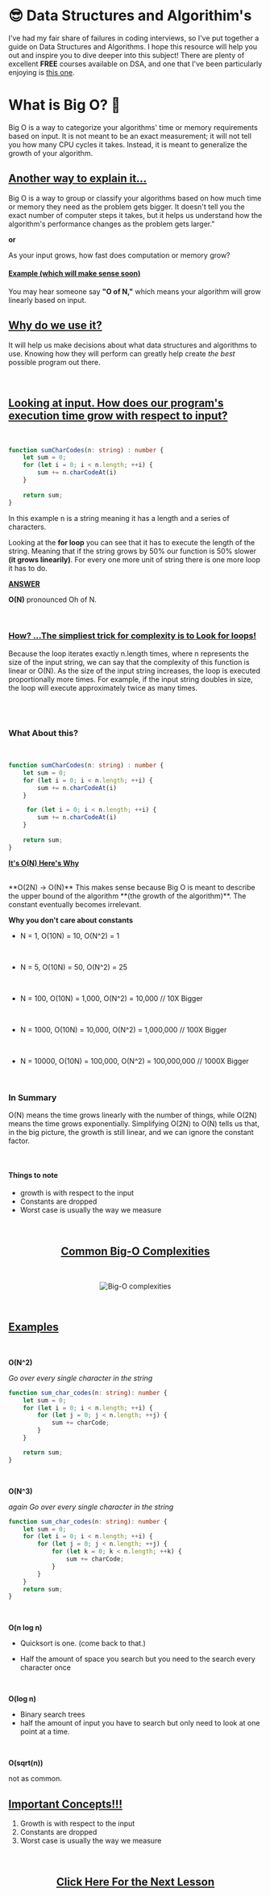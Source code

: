 #  😎 Data Structures and Algorithim's 

I've had my fair share of failures in coding interviews, so I've put together a guide on Data Structures and Algorithms. I hope this resource will help you out and inspire you to dive deeper into this subject! There are plenty of excellent **FREE** courses available on DSA, and one that I've been particularly enjoying is [this one](https://frontendmasters.com/courses/algorithms/).


# What is Big O? 🤷

Big O is a way to categorize your algorithms' time or memory requirements based on input. It is not meant to be an exact measurement; it will not tell you how many CPU cycles it takes. Instead, it is meant to generalize the growth of your algorithm.

## <u>**Another way to explain it...**</u>

Big O is a way to group or classify your algorithms based on how much time or memory they need as the problem gets bigger. It doesn't tell you the exact number of computer steps it takes, but it helps us understand how the algorithm's performance changes as the problem gets larger."

**or**

As your input grows, how fast does computation or memory grow?

#### <u>Example (which will make sense soon)</u>

You may hear someone say **"O of N,"** which means your algorithm will grow linearly based on input. 

## <u>**Why do we use it?**</u>

It will help us make decisions about what data structures and algorithms to use. Knowing how they will perform can greatly help create *the best* possible program out there.

<br>

## **<u>Looking at input. How does our program's execution time grow with respect to input?</u>**

<br>

```typescript
function sumCharCodes(n: string) : number {
    let sum = 0;
    for (let i = 0; i < n.length; ++i) {
        sum += n.charCodeAt(i)
    }
    
    return sum;
}
```

In this example n is a string meaning it has a length and a series of characters. 

Looking at the **for loop** you can see that it has to execute the length of the string. Meaning that if the string grows by 50% our function is 50% slower **(it grows linearily)**. For every one more unit of string there is one more loop it has to do. 

**<u>ANSWER</u>**

**O(N)** pronounced Oh of N.

<br>

### <u>**How?**  ...The simpliest trick for complexity is to Look for loops!</u>

Because the loop iterates exactly n.length times, where n represents the size of the input string, we can say that the complexity of this function is linear or O(N). As the size of the input string increases, the loop is executed proportionally more times. For example, if the input string doubles in size, the loop will execute approximately twice as many times.

<br>

<br>

### **What About this?**
<br>

```typescript
function sumCharCodes(n: string) : number {
    let sum = 0;
    for (let i = 0; i < n.length; ++i) {
        sum += n.charCodeAt(i)
    }

     for (let i = 0; i < n.length; ++i) {
        sum += n.charCodeAt(i)
    }
    
    return sum;
}
```


**<u>It's O(N) Here's Why</u>**

<br>
**O(2N) -> O(N)** This makes sense because Big O is meant to describe the upper bound of the algorithm **(the growth of the algorithm)**. The constant eventually becomes irrelevant. 

<br>

**Why you don't care about constants**

-  N = 1, O(10N) = 10, O(N^2) = 1 
  
  <br>

-  N = 5, O(10N) = 50, O(N^2) = 25
  
  <br>

 -  N = 100, O(10N) = 1,000, O(N^2) = 10,000 // 10X Bigger 
  
  <br>

 -  N = 1000, O(10N) = 10,000, O(N^2) = 1,000,000 // 100X Bigger
  
  <br>

 -  N = 10000, O(10N) = 100,000, O(N^2) = 100,000,000 // 1000X Bigger

<br>



### **In Summary**

O(N) means the time grows linearly with the number of things, while O(2N) means the time grows exponentially. Simplifying O(2N) to O(N) tells us that, in the big picture, the growth is still linear, and we can ignore the constant factor.

<br>

#### **Things to note**
* growth is with respect to the input
* Constants are dropped
* Worst case is usually the way we measure

<br>

<div align="center">
  <h2><u><strong>Common Big-O Complexities</strong></u></h2>
  </div>

<br>

<p align="center">
  <img src="Big-o.jpg" alt="Big-O complexities">
</p>


<br>

##  **<u>Examples</u>**

<br>

**O(N^2)** 

*Go over every single character in the string*

```typescript
function sum_char_codes(n: string): number {
    let sum = 0;
    for (let i = 0; i < n.length; ++i) {
        for (let j = 0; j < n.length; ++j) {
            sum += charCode;
        }
    }

    return sum;
}
```

<br>

**O(N^3)**

  *again Go over every single character in the string*

```typescript
function sum_char_codes(n: string): number {
    let sum = 0;
    for (let i = 0; i < n.length; ++i) {
        for (let j = 0; j < n.length; ++j) {
            for (let k = 0; k < n.length; ++k) {
                sum += charCode;
            }
        }
    }
    return sum;
}
```

<br>

**O(n log n)**

- Quicksort is one. (come back to that.)

- Half the amount of space you search but you need to the search every character once

<br> 

**O(log n)**

- Binary search trees
- half the amount of input you have to search but only need to look at one point at a time.

<br>

**O(sqrt(n))**

not as common.


## **<u>Important Concepts!!!</u>**

1. Growth is with respect to the input 
2. Constants are dropped
3. Worst case is usually the way we measure 

<br>

<div align="center">
  <h2><u><strong><a href="/array/Array.md">Click Here For the Next Lesson </a></strong></u></h2>
</div>

